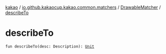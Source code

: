 [kakao](../../index.md) / [io.github.kakaocup.kakao.common.matchers](../index.md) / [DrawableMatcher](index.md) / [describeTo](./describe-to.md)

# describeTo

`fun describeTo(desc: Description): `[`Unit`](https://kotlinlang.org/api/latest/jvm/stdlib/kotlin/-unit/index.html)